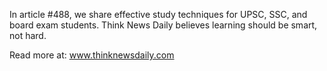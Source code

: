 In article #488, we share effective study techniques for UPSC, SSC, and board exam students. Think News Daily believes learning should be smart, not hard.

Read more at: www.thinknewsdaily.com